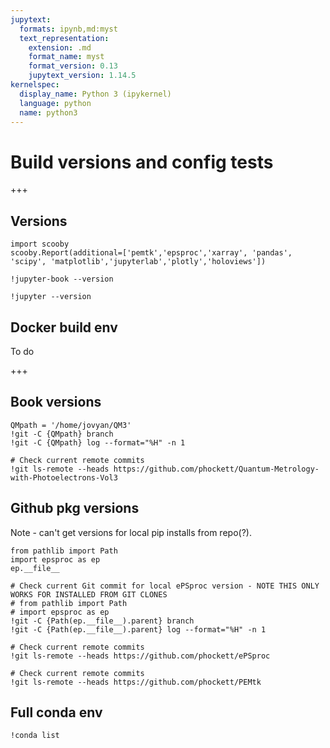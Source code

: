 ```yaml
---
jupytext:
  formats: ipynb,md:myst
  text_representation:
    extension: .md
    format_name: myst
    format_version: 0.13
    jupytext_version: 1.14.5
kernelspec:
  display_name: Python 3 (ipykernel)
  language: python
  name: python3
---
```


# Build versions and config tests

+++

## Versions

```{code-cell} ipython3
import scooby
scooby.Report(additional=['pemtk','epsproc','xarray', 'pandas', 'scipy', 'matplotlib','jupyterlab','plotly','holoviews'])
```

```{code-cell} ipython3
!jupyter-book --version
```

```{code-cell} ipython3
!jupyter --version
```

## Docker build env

To do

+++

## Book versions

```{code-cell} ipython3
QMpath = '/home/jovyan/QM3'
!git -C {QMpath} branch
!git -C {QMpath} log --format="%H" -n 1
```

```{code-cell} ipython3
# Check current remote commits
!git ls-remote --heads https://github.com/phockett/Quantum-Metrology-with-Photoelectrons-Vol3
```

## Github pkg versions

Note - can't get versions for local pip installs from repo(?).

```{code-cell} ipython3
from pathlib import Path
import epsproc as ep
ep.__file__
```

```{code-cell} ipython3
# Check current Git commit for local ePSproc version - NOTE THIS ONLY WORKS FOR INSTALLED FROM GIT CLONES
# from pathlib import Path
# import epsproc as ep
!git -C {Path(ep.__file__).parent} branch
!git -C {Path(ep.__file__).parent} log --format="%H" -n 1
```

```{code-cell} ipython3
# Check current remote commits
!git ls-remote --heads https://github.com/phockett/ePSproc
```

```{code-cell} ipython3
# Check current remote commits
!git ls-remote --heads https://github.com/phockett/PEMtk
```

## Full conda env

```{code-cell} ipython3
!conda list
```

```{code-cell} ipython3

```
